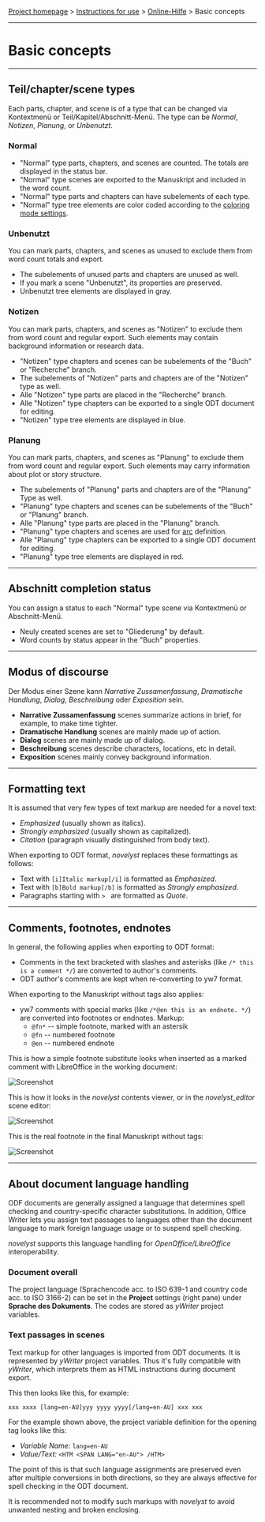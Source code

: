 [Project homepage](../index) > [Instructions for use](../usage) > [Online-Hilfe](help) > Basic concepts

--- 

# Basic concepts

---

## Teil/chapter/scene types

Each parts, chapter, and scene  is of a type that can be changed via Kontextmenü or Teil/Kapitel/Abschnitt-Menü. 
The type can be *Normal*, *Notizen*, *Planung*, or *Unbenutzt*.

### Normal

- "Normal" type parts, chapters, and scenes are counted. The totals are displayed in the status bar.
- "Normal" type scenes are exported to the Manuskript and included in the word count. 
- "Normal" type parts and chapters can have subelements of each type. 
- "Normal" type tree elements are color coded according to the [coloring mode settings](tools_menu#coloring-mode).

### Unbenutzt

You can mark parts, chapters, and scenes as unused to exclude them from word count totals and export.

- The subelements of unused parts and chapters are unused as well.
- If you mark a scene "Unbenutzt", its properties are preserved. 
- Unbenutzt tree elements are displayed in gray.

### Notizen

You can mark parts, chapters, and scenes as "Notizen" to exclude them from word count and regular export. 
Such elements may contain background information or research data.

- "Notizen" type chapters and scenes can be subelements of the "Buch" or "Recherche" branch. 
- The subelements of "Notizen" parts and chapters are of the "Notizen" type as well.
- Alle "Notizen" type parts are placed in the "Recherche" branch.
- Alle "Notizen" type chapters can be exported to a single ODT document for editing.
- "Notizen" type tree elements are displayed in blue.

### Planung

You can mark parts, chapters, and scenes as "Planung" to exclude them from word count and regular export. 
Such elements may carry information about plot or story structure.

- The subelements of "Planung" parts and chapters are of the "Planung" Type as well.
- "Planung" type chapters and scenes can be subelements of the "Buch" or "Planung" branch.
- Alle "Planung" type parts are placed in the "Planung" branch.
- "Planung" type chapters and scenes are used for [arc](arcs) definition.
- Alle "Planung" type chapters can be exported to a single ODT document for editing.
- "Planung" type tree elements are displayed in red.

---

## Abschnitt completion status

You can assign a status to each "Normal" type scene via Kontextmenü or Abschnitt-Menü.

- Neuly created scenes are set to "Gliederung" by default.
- Word counts by status appear in the "Buch" properties.

---

## Modus of discourse

Der Modus einer Szene kann *Narrative Zussamenfassung*, *Dramatische Handlung*, *Dialog*, *Beschreibung* oder *Exposition* sein.

- **Narrative Zussamenfassung** scenes summarize actions in brief, for example, to make time tighter.
- **Dramatische Handlung** scenes are mainly made up of action.
- **Dialog** scenes are mainly made up of dialog.
- **Beschreibung** scenes describe characters, locations, etc in detail.
- **Exposition** scenes mainly convey background information.

---

## Formatting text

It is assumed that very few types of text markup are needed for a novel text:

- *Emphasized* (usually shown as italics).
- *Strongly emphasized* (usually shown as capitalized).
- *Citation* (paragraph visually distinguished from body text).

When exporting to ODT format, *novelyst* replaces these formattings as follows: 

- Text with `[i]Italic markup[/i]` is formatted as *Emphasized*.
- Text with `[b]Bold markup[/b]` is formatted as *Strongly emphasized*. 
- Paragraphs starting with `> ` are formatted as *Quote*.

---

## Comments, footnotes, endnotes

In general, the following applies when exporting to ODT format:

-   Comments in the text bracketed with slashes and asterisks (like
    `/* this is a comment */`) are converted to author's comments.
-   ODT author's comments are kept when re-converting to yw7 format. 

When exporting to the Manuskript without tags also applies:

-   yw7 comments with special marks (like `/*@en this is an endnote. */`) 
    are converted into footnotes or endnotes. Markup:
    - `@fn*` -- simple footnote, marked with an astersik
    - `@fn` -- numbered footnote
    - `@en` -- numbered endnote   

This is how a simple footnote substitute looks when inserted as a marked comment with LibreOffice in the working document:

![Screenshot](../Screenshots/footnote01.png)

This is how it looks in the *novelyst* contents viewer, or in the *novelyst_editor* scene editor:

![Screenshot](../Screenshots/footnote03.png)

This is the real footnote in the final Manuskript without tags:

![Screenshot](../Screenshots/footnote02.png)

---

## About document language handling

ODF documents are generally assigned a language that determines spell checking and country-specific character substitutions. In addition, Office Writer lets you assign text passages to languages other than the document language to mark foreign language usage or to suspend spell checking. 

*novelyst* supports this language handling for *OpenOffice/LibreOffice* interoperability.

### Document overall

The project language (Sprachencode acc. to ISO 639-1 and country code acc. to ISO 3166-2) can be set in the **Project** settings (right pane) under **Sprache des Dokuments**. The codes are stored as *yWriter* project variables. 

### Text passages in scenes

Text markup for other languages is imported from ODT documents. It is represented by *yWriter* project variables. Thus it's fully compatible with *yWriter*, which interprets them as HTML instructions during document export.

This then looks like this, for example:

`xxx xxxx [lang=en-AU]yyy yyyy yyyy[/lang=en-AU] xxx xxx` 

For the example shown above, the project variable definition for the opening tag looks like this: 

- *Variable Name:* `lang=en-AU` 
- *Value/Text:* `<HTM <SPAN LANG="en-AU"> /HTM>`

The point of this is that such language assignments are preserved even after multiple conversions in both directions, so they are always effective for spell checking in the ODT document.

It is recommended not to modify such markups with *novelyst* to avoid unwanted nesting and broken enclosing. 

